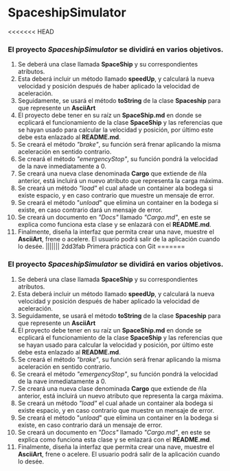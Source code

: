 # SpaceshipSimulator
<<<<<<< HEAD
### El proyecto *SpaceshipSimulator* se dividirá en varios objetivos.

1. Se deberá una clase llamada **SpaceShip** y su correspondientes atributos.
2. Esta deberá incluir un método llamado **speedUp**, y calculará la nueva velocidad y posición después de haber aplicado la velocidad de aceleración.
3. Seguidamente, se usará el método **toString** de la clase **Spaceship** para que represente un **AsciiArt**
4. El proyecto debe tener en su raíz un **SpaceShip.md** en donde se ecplicará el funcionamiento de la clase **SpaceShip** y las referencias que se hayan usado para calcular la velocidad y posición, por último este debe esta enlazado al **README.md**.
5. Se creará el método *"brake"*, su función será frenar aplicando la misma aceleración en sentido contrario.
6. Se creará el método *"emergencyStop"*, su función pondrá la velocidad de la nave inmediatamente a 0.
7. Se creará una nueva clase denominada **Cargo** que extiende de ñla anterior, está incluirá un nuevo atributo que representa la carga máxima.
8. Se creará un método *"load"* el cual añade un container ala bodega si existe espacio, y en caso contrario que muestre un mensaje de error.
9. Se creará el método "*unload*" que elimina un container en la bodega si existe, en caso contrario dará un mensaje de error.
10. Se creará un documento en *"Docs"* llamado *"Cargo.md"*, en este se explica como funciona esta clase y se enlazará con el **README.md**.
11. Finalmente, diseña la interfaz que permita crear una nave, muestre el **AsciiArt**, frene o acelere. El usuario podrá salir de la aplicación cuando lo desée.
||||||| 2dd3fab
Primera práctica con Git
=======
### El proyecto *SpaceshipSimulator* se dividirá en varios objetivos.

1. Se deberá una clase llamada **SpaceShip** y su correspondientes atributos.
2. Esta deberá incluir un método llamado **speedUp**, y calculará la nueva velocidad y posición después de haber aplicado la velocidad de aceleración.
3. Seguidamente, se usará el método **toString** de la clase **Spaceship** para que represente un **AsciiArt**
4. El proyecto debe tener en su raíz un **SpaceShip.md** en donde se ecplicará el funcionamiento de la clase **SpaceShip** y las referencias que se hayan usado para calcular la velocidad y posición, por último este debe esta enlazado al **README.md**.
5. Se creará el método *"brake"*, su función será frenar aplicando la misma aceleración en sentido contrario.
6. Se creará el método *"emergencyStop"*, su función pondrá la velocidad de la nave inmediatamente a 0.
7. Se creará una nueva clase denominada **Cargo** que extiende de ñla anterior, está incluirá un nuevo atributo que representa la carga máxima.
8. Se creará un método *"load"* el cual añade un container ala bodega si existe espacio, y en caso contrario que muestre un mensaje de error.
9. Se creará el método "*unload*" que elimina un container en la bodega si existe, en caso contrario dará un mensaje de error.
10. Se creará un documento en *"Docs"* llamado *"Cargo.md"*, en este se explica como funciona esta clase y se enlazará con el **README.md**.
11. Finalmente, diseña la interfaz que permita crear una nave, muestre el **AsciiArt**, frene o acelere. El usuario podrá salir de la aplicación cuando lo desée.

